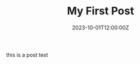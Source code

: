 ﻿---
title: "My First Post"
date: 2023-10-01T12:00:00Z
draft: false
tags: ["R"]
categories: ["category1"]
---


this is a post test